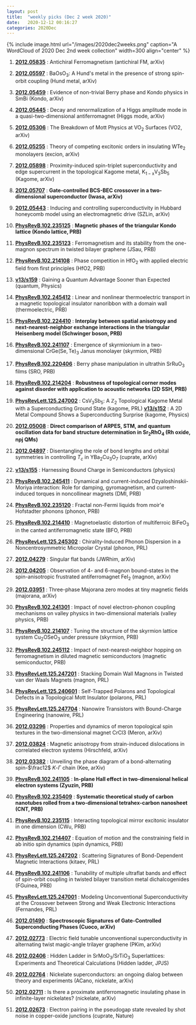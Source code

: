 ```yaml
---
layout: post
title:  "weekly picks (Dec 2 week 2020)"
date:   2020-12-12 00:16:27
categories: 2020Dec
---
```


{% include image.html url="/images/2020dec2weeks.png" caption="A WordCloud of 2020 Dec 2nd week collection" width=300 align="center" %}


1. **[2012.05835](http://arxiv.org/abs/2012.05835)** : Antichiral Ferromagnetism (antichiral FM, arXiv)

1. **[2012.05597](http://arxiv.org/abs/2012.05597)** : BaOsO$_3$: A Hund's metal in the presence of strong spin-orbit coupling (Hund metal, arXiv)

1. **[2012.05459](http://arxiv.org/abs/2012.05459)** : Evidence of non-trivial Berry phase and Kondo physics in SmBi (Kondo, arXiv)

1. **[2012.05445](http://arxiv.org/abs/2012.05445)** : Decay and renormalization of a Higgs amplitude mode in a quasi-two-dimensional antiferromagnet (Higgs mode, arXiv)

1. **[2012.05306](http://arxiv.org/abs/2012.05306)** : The Breakdown of Mott Physics at VO$_2$ Surfaces (VO2, arXiv)

1. **[2012.05255](http://arxiv.org/abs/2012.05255)** : Theory of competing excitonic orders in insulating WTe$_2$ monolayers (excion, arXiv)

1. **[2012.05898](http://arxiv.org/abs/2012.05898)** : Proximity-induced spin-triplet superconductivity and edge supercurrent in the topological Kagome metal, $\mathrm{K_{1-x}V_3Sb_5}$ (Kagome, arXiv)

1. **[2012.05707](http://arxiv.org/abs/2012.05707)** : **Gate-controlled BCS-BEC crossover in a two-dimensional superconductor (Iwasa, arXiv)**

1. **[2012.05443](http://arxiv.org/abs/2012.05443)** : Inducing and controlling superconductivity in Hubbard honeycomb model using an electromagnetic drive (SZLin, arXiv)

1. **[PhysRevB.102.235125](https://link.aps.org/doi/10.1103/PhysRevB.102.235125)** : **Magnetic phases of the triangular Kondo lattice (Kondo lattice, PRB)**

1. **[PhysRevB.102.235123](https://link.aps.org/doi/10.1103/PhysRevB.102.235123)** : Ferromagnetism and its stability from the one-magnon spectrum in twisted bilayer graphene (JSau, PRB)

1. **[PhysRevB.102.214108](https://link.aps.org/doi/10.1103/PhysRevB.102.214108)** : Phase competition in ${\mathrm{HfO}}_{2}$ with applied electric field from first principles (HfO2, PRB)


1. **[v13/s159](https://physics.aps.org/articles/v13/s159)** : Gaining a Quantum Advantage Sooner than Expected (quantum, Physics)

1. **[PhysRevB.102.245412](https://link.aps.org/doi/10.1103/PhysRevB.102.245412)** : Linear and nonlinear thermoelectric transport in a magnetic topological insulator nanoribbon with a domain wall (thermoelectric, PRB)

1. **[PhysRevB.102.224410](https://link.aps.org/doi/10.1103/PhysRevB.102.224410)** : **Interplay between spatial anisotropy and next-nearest-neighbor exchange interactions in the triangular Heisenberg model (Schwinger boson, PRB)**

1. **[PhysRevB.102.241107](https://link.aps.org/doi/10.1103/PhysRevB.102.241107)** : Emergence of skyrmionium in a two-dimensional ${\mathrm{CrGe}(\mathrm{Se},\mathrm{Te})}_{3}$ Janus monolayer (skyrmion, PRB)

1. **[PhysRevB.102.220406](https://link.aps.org/doi/10.1103/PhysRevB.102.220406)** : Berry phase manipulation in ultrathin ${\mathrm{SrRuO}}_{3}$ films (SRO, PRB)

1. **[PhysRevB.102.214204](https://link.aps.org/doi/10.1103/PhysRevB.102.214204)** : **Robustness of topological corner modes against disorder with application to acoustic networks (2D SSH, PRB)**

1. **[PhysRevLett.125.247002](https://link.aps.org/doi/10.1103/PhysRevLett.125.247002)** : $\mathrm{Cs}{\mathrm{V}}_{3}{\mathrm{Sb}}_{5}$: A ${\mathbb{Z}}_{2}$ Topological Kagome Metal with a Superconducting Ground State (kagome, PRL) **[v13/s152](https://physics.aps.org/articles/v13/s152)** : A 2D Metal Compound Shows a Superconducting Surprise (kagome, Physics)


1. **[2012.05008](http://arxiv.org/abs/2012.05008)** : **Direct comparison of ARPES, STM, and quantum oscillation data for band structure determination in Sr$_2$RhO$_4$ (Rh oxide, npj QMs)**

1. **[2012.04897](http://arxiv.org/abs/2012.04897)** : Disentangling the role of bond lengths and orbital symmetries in controlling $T_c$ in YBa$_2$Cu$_3$O$_7$ (cuprate, arXiv)

1. **[v13/s155](https://physics.aps.org/articles/v13/s155)** : Harnessing Bound Charge in Semiconductors (physics)

1. **[PhysRevB.102.245411](https://link.aps.org/doi/10.1103/PhysRevB.102.245411)** : Dynamical and current-induced Dzyaloshinskii-Moriya interaction: Role for damping, gyromagnetism, and current-induced torques in noncollinear magnets (DMI, PRB)

1. **[PhysRevB.102.235120](https://link.aps.org/doi/10.1103/PhysRevB.102.235120)** : Fractal non-Fermi liquids from moir\'e Hofstadter phonons (phonon, PRB)

1. **[PhysRevB.102.214410](https://link.aps.org/doi/10.1103/PhysRevB.102.214410)** : Magnetoelastic distortion of multiferroic ${\mathrm{BiFeO}}_{3}$ in the canted antiferromagnetic state (BFO, PRB)

1. **[PhysRevLett.125.245302](https://link.aps.org/doi/10.1103/PhysRevLett.125.245302)** : Chirality-Induced Phonon Dispersion in a Noncentrosymmetric Micropolar Crystal (phonon, PRL)


1. **[2012.04279](http://arxiv.org/abs/2012.04279)** : Singular flat bands (JWRhim, arXiv)

1. **[2012.04205](http://arxiv.org/abs/2012.04205)** : Observation of 4- and 6-magnon bound-states in the spin-anisotropic frustrated antiferromagnet FeI$_2$ (magnon, arXiv)

1. **[2012.03951](http://arxiv.org/abs/2012.03951)** : Three-phase Majorana zero modes at tiny magnetic fields (majorana, arXiv)

1. **[PhysRevB.102.241301](https://link.aps.org/doi/10.1103/PhysRevB.102.241301)** : Impact of novel electron-phonon coupling mechanisms on valley physics in two-dimensional materials (valley physics, PRB)

1. **[PhysRevB.102.214107](https://link.aps.org/doi/10.1103/PhysRevB.102.214107)** : Tuning the structure of the skyrmion lattice system ${\mathrm{Cu}}_{2}{\mathrm{OSeO}}_{3}$ under pressure (skyrmion, PRB)

1. **[PhysRevB.102.245112](https://link.aps.org/doi/10.1103/PhysRevB.102.245112)** : Impact of next-nearest-neighbor hopping on ferromagnetism in diluted magnetic semiconductors (magnetic semiconductor, PRB)

1. **[PhysRevLett.125.247201](https://link.aps.org/doi/10.1103/PhysRevLett.125.247201)** : Stacking Domain Wall Magnons in Twisted van der Waals Magnets (magnon, PRL)

1. **[PhysRevLett.125.240601](https://link.aps.org/doi/10.1103/PhysRevLett.125.240601)** : Self-Trapped Polarons and Topological Defects in a Topological Mott Insulator (polarons, PRL)

1. **[PhysRevLett.125.247704](https://link.aps.org/doi/10.1103/PhysRevLett.125.247704)** : Nanowire Transistors with Bound-Charge Engineering (nanowire, PRL)


1. **[2012.03296](http://arxiv.org/abs/2012.03296)** : Properties and dynamics of meron topological spin textures in the two-dimensional magnet CrCl3 (Meron, arXiv)

1. **[2012.03824](http://arxiv.org/abs/2012.03824)** : Magnetic anisotropy from strain-induced dislocations in correlated electron systems (Hirschfeld, arXiv)

1. **[2012.03382](http://arxiv.org/abs/2012.03382)** : Unveiling the phase diagram of a bond-alternating spin-$\frac12$ $K$-$\Gamma$ chain (Kee, arXiv)

1. **[PhysRevB.102.241105](https://link.aps.org/doi/10.1103/PhysRevB.102.241105)** : **In-plane Hall effect in two-dimensional helical electron systems (Zyuzin, PRB)**

1. **[PhysRevB.102.235409](https://link.aps.org/doi/10.1103/PhysRevB.102.235409)** : **Systematic theoretical study of carbon nanotubes rolled from a two-dimensional tetrahex-carbon nanosheet (CNT, PRB)**

1. **[PhysRevB.102.235115](https://link.aps.org/doi/10.1103/PhysRevB.102.235115)** : Interacting topological mirror excitonic insulator in one dimension (CWu, PRB)

1. **[PhysRevB.102.214407](https://link.aps.org/doi/10.1103/PhysRevB.102.214407)** : Equation of motion and the constraining field in ab initio spin dynamics (spin dynamics, PRB)

1. **[PhysRevLett.125.247202](https://link.aps.org/doi/10.1103/PhysRevLett.125.247202)** : Scattering Signatures of Bond-Dependent Magnetic Interactions (kitaev, PRL)

1. **[PhysRevB.102.241106](https://link.aps.org/doi/10.1103/PhysRevB.102.241106)** : Tunability of multiple ultraflat bands and effect of spin-orbit coupling in twisted bilayer transition metal dichalcogenides (FGuinea, PRB)

1. **[PhysRevLett.125.247001](https://link.aps.org/doi/10.1103/PhysRevLett.125.247001)** : Modeling Unconventional Superconductivity at the Crossover between Strong and Weak Electronic Interactions (Fernandes, PRL)


1. **[2012.01490](http://arxiv.org/abs/2012.01490)** : **Spectroscopic Signatures of Gate-Controlled Superconducting Phases (Cuoco, arXiv)**

1. **[2012.02773](http://arxiv.org/abs/2012.02773)** : Electric field tunable unconventional superconductivity in alternating twist magic-angle trilayer graphene (PKim, arXiv)

1. **[2012.02406](http://arxiv.org/abs/2012.02406)** : Hidden Ladder in SrMoO$_3$/SrTiO$_3$ Superlattices: Experiments and Theoretical Calculations (Hidden ladder, JPJS)

1. **[2012.02764](http://arxiv.org/abs/2012.02764)** : Nickelate superconductors: an ongoing dialog between theory and experiments (ACano, nickelate, arXiv)

1. **[2012.02711](http://arxiv.org/abs/2012.02711)** : Is there a proximate antiferromagnetic insulating phase in infinite-layer nickelates? (nickelate, arXiv)

1. **[2012.02673](http://arxiv.org/abs/2012.02673)** : Electron pairing in the pseudogap state revealed by shot noise in copper-oxide junctions (cuprate, Nature)
